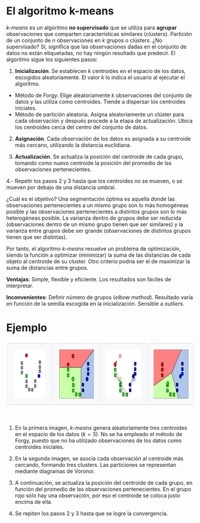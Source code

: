 # **El algoritmo k-means**

_k-means_ es un algoritmo **no supervisado** que se utiliza para **agrupar** observaciones que comparten características similares (clústers). Partición de un conjunto de _n_ observaciones en _k_ grupos o clústers. ¿No supervisado? Sí, significa que las observaciones dadas en el conjunto de datos no están etiquetadas, no hay ningún resultado que predecir. El algoritmo sigue los siguientes pasos:

1. **Inicialización**. Se establecen _k_ centroides en el espacio de los datos, escogidos aleatoriamente. El valor _k_ lo indica el usuario al ejecutar el algoritmo. 

  + Método de Forgy. Elige aleatoriamente _k_ observaciones del conjunto de datos y las            utiliza como centroides. Tiende a dispersar los centroides iniciales.
  + Método de partición aleatoria. Asigna aleatoriamente un clúster para cada observación y        después procede a la etapa de actualización. Ubica los centroides cerca del centro del         conjunto de datos.

2. **Asignación**. Cada observación de los datos es asignada a su centroide más cercano, utilizando la distancia euclidiana.

3. **Actualización**. Se actualiza la posición del centroide de cada grupo, tomando como nuevo centroide la posición del promedio de las observaciones pertenecientes.

4.- Repetir los pasos 2 y 3 hasta que los centroides no se mueven, o se mueven por debajo de una distancia umbral.

¿Cuál es el objetivo? Una segmentación óptima es aquella donde las observaciones pertenecientes a un mismo grupo son lo más homogéneas posible y las observaciones pertenecientes a distintos grupos son lo más heterogéneas posible. La varianza dentro de grupos debe ser reducida (observaciones dentro de un mismo grupo tienen que ser similares) y la varianza entre grupos debe ser grande (observaciones de distintos grupos tienen que ser distintas). 

Por tanto, el algoritmo _k-means_ resuelve un problema de optimización, siendo la función a optimizar (minimizar) la suma de las distancias de cada objeto al centroide de su cluster. Otro criterio podría ser el de maximizar la suma de distancias entre grupos.

**Ventajas**: Simple, flexible y eficiente. Los resultados son fáciles de interpretar.

**Inconvenientes**: Definir número de grupos (_elbow method_). Resultado varía en función de la semilla escogida en la inicialización. Sensible a _outliers_.

# **Ejemplo**

<p align="center">
<img src='kmeans_ejemplo.PNG' height="175" /></a>
</p>

<br />

1. En la primera imagen, _k-means_ genera aleatoriamente tres centroides en el espacio de los datos ($k=3$). No se ha empleado el método de Forgy, puesto que no ha utilizado observaciones de los datos como centroides iniciales.

2. En la segunda imagen, se asocia cada observación al centroide más cercando, formando tres clusters. Las particiones se representan mediante diagramas de Voronoi.

3. A continuación, se actualiza la posición del centroide de cada grupo, en función del promedio de las observaciones pertenecientes. En el grupo rojo sólo hay una observación, por eso el centroide se coloca justo encima de ella.

4. Se repiten los pasos 2 y 3 hasta que se logre la convergencia.
